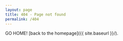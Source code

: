 ```yaml
---
layout: page
title: 404 - Page not found
permalink: /404
---
```



GO HOME! [back to the homepage]({{ site.baseurl }}/).
